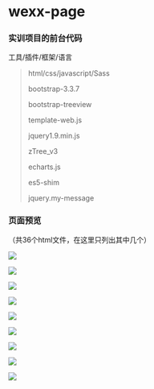 # wexx-page
### 实训项目的前台代码



工具/插件/框架/语言

> html/css/javascript/Sass
>
> bootstrap-3.3.7
>
> bootstrap-treeview
>
> template-web.js
>
> jquery1.9.min.js
>
> zTree_v3
>
> echarts.js
>
> es5-shim
>
> jquery.my-message



### 页面预览

（共36个html文件，在这里只列出其中几个）

![](http://opok8iwaa.bkt.clouddn.com/image/github/wcxx-page/wcxx-page-login-01.png)

![](http://opok8iwaa.bkt.clouddn.com/image/github/wcxx-page/wcxx-page-01.png)

![](http://opok8iwaa.bkt.clouddn.com/image/github/wcxx-page/wcxx-page-02.png)

![](http://opok8iwaa.bkt.clouddn.com/image/github/wcxx-page/wcxx-page-03.png)

![](http://opok8iwaa.bkt.clouddn.com/image/github/wcxx-page/wcxx-page-04.png)

![](http://opok8iwaa.bkt.clouddn.com/image/github/wcxx-page/wcxx-page-05.png)

![](http://opok8iwaa.bkt.clouddn.com/image/github/wcxx-page/wcxx-page-06.png)

![](http://opok8iwaa.bkt.clouddn.com/image/github/wcxx-page/wcxx-page-07.png)

![](http://opok8iwaa.bkt.clouddn.com/image/github/wcxx-page/wcxx-page-08.png)


